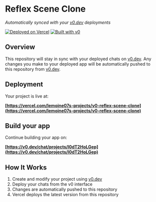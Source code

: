 # Reflex Scene Clone

*Automatically synced with your [v0.dev](https://v0.dev) deployments*

[![Deployed on Vercel](https://img.shields.io/badge/Deployed%20on-Vercel-black?style=for-the-badge&logo=vercel)](https://vercel.com/lemoine07s-projects/v0-reflex-scene-clone)
[![Built with v0](https://img.shields.io/badge/Built%20with-v0.dev-black?style=for-the-badge)](https://v0.dev/chat/projects/l0dT2HoLGep)

## Overview

This repository will stay in sync with your deployed chats on [v0.dev](https://v0.dev).
Any changes you make to your deployed app will be automatically pushed to this repository from [v0.dev](https://v0.dev).

## Deployment

Your project is live at:

**[https://vercel.com/lemoine07s-projects/v0-reflex-scene-clone](https://vercel.com/lemoine07s-projects/v0-reflex-scene-clone)**

## Build your app

Continue building your app on:

**[https://v0.dev/chat/projects/l0dT2HoLGep](https://v0.dev/chat/projects/l0dT2HoLGep)**

## How It Works

1. Create and modify your project using [v0.dev](https://v0.dev)
2. Deploy your chats from the v0 interface
3. Changes are automatically pushed to this repository
4. Vercel deploys the latest version from this repository